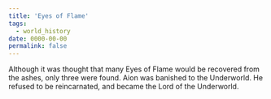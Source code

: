 ```yaml
---
title: 'Eyes of Flame'
tags:
  - world_history
date: 0000-00-00
permalink: false
---
```

Although it was thought that many Eyes of Flame would be recovered from the ashes, only three were found. Aion was banished to the Underworld. He refused to be reincarnated, and became the Lord of the Underworld.
